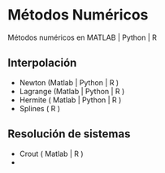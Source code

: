 # Métodos Numéricos

Métodos numéricos en MATLAB | Python | R

## Interpolación

  - Newton (Matlab | Python | R )
  - Lagrange (Matlab | Python | R )
  - Hermite ( Matlab | Python | R )
  -  Splines ( R )


## Resolución de sistemas

  - Crout ( Matlab | R )
  - 